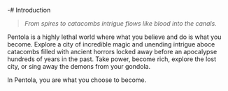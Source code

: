 -# Introduction

> _From spires to catacombs intrigue flows like blood into the canals._

Pentola is a highly lethal world where what you believe and do is what you become.
Explore a city of incredible magic and unending intrigue aboce catacombs filled with ancient horrors locked away before an apocalypse hundreds of years in the past.
Take power, become rich, explore the lost city, or sing away the demons from your gondola.

In Pentola, you are what you choose to become.